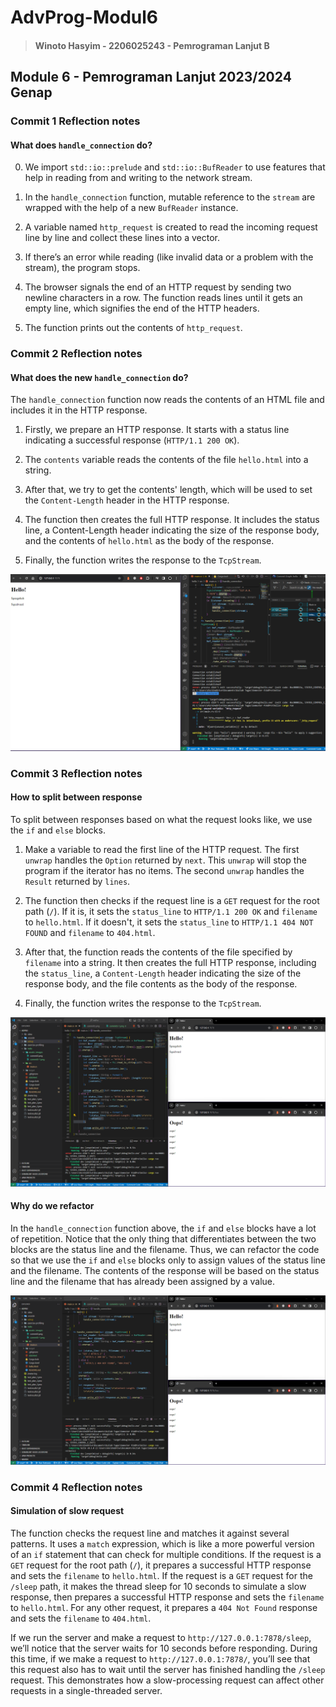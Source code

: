 # AdvProg-Modul6

> #### Winoto Hasyim - 2206025243 - Pemrograman Lanjut B

## Module 6 - Pemrograman Lanjut 2023/2024 Genap

### Commit 1 Reflection notes

#### What does `handle_connection` do?

0. We import `std::io::prelude` and `std::io::BufReader` to use features that help in reading from and writing to the network stream.

1. In the `handle_connection` function, mutable reference to the `stream` are wrapped with the help of a new `BufReader` instance.

2. A variable named `http_request` is created to read the incoming request line by line and collect these lines into a vector.

3. If there’s an error while reading (like invalid data or a problem with the stream), the program stops.

4. The browser signals the end of an HTTP request by sending two newline characters in a row. The function reads lines until it gets an empty line, which signifies the end of the HTTP headers.

5. The function prints out the contents of `http_request`.

### Commit 2 Reflection notes

#### What does the new `handle_connection` do?

The `handle_connection` function now reads the contents of an HTML file and includes it in the HTTP response. 

1. Firstly, we prepare an HTTP response. It starts with a status line indicating a successful response (`HTTP/1.1 200 OK`).

2. The `contents` variable reads the contents of the file `hello.html` into a string.

3. After that, we try to get the contents' length, which will be used to set the `Content-Length` header in the HTTP response.

4. The function then creates the full HTTP response. It includes the status line, a Content-Length header indicating the size of the response body, and the contents of `hello.html` as the body of the response.

5. Finally, the function writes the response to the `TcpStream`.

![Commit 2 screen capture](/assets/images/commit2.png)

### Commit 3 Reflection notes

#### How to split between response

To split between responses based on what the request looks like, we use the `if` and `else` blocks.

1. Make a variable to read the first line of the HTTP request. The first `unwrap` handles the `Option` returned by `next`. This `unwrap` will stop the program if the iterator has no items. The second `unwrap` handles the `Result` returned by `lines`.

2. The function then checks if the request line is a `GET` request for the root path (`/`). If it is, it sets the `status_line` to `HTTP/1.1 200 OK` and `filename` to `hello.html`. If it doesn't, it sets the `status_line` to `HTTP/1.1 404 NOT FOUND` and `filename` to `404.html`.

3. After that, the function reads the contents of the file specified by `filename` into a string. It then creates the full HTTP response, including the `status_line`, a `Content-Length` header indicating the size of the response body, and the file contents as the body of the response.

4. Finally, the function writes the response to the `TcpStream`.

![Commit 2 screen capture](/assets/images/commit3-1.png)

#### Why do we refactor

In the `handle_connection` function above, the `if` and `else` blocks have a lot of repetition. Notice that the only thing that differentiates between the two blocks are the status line and the filename. Thus, we can refactor the code so that we use the `if` and `else` blocks only to assign values of the status line and the filename. The contents of the response will be based on the status line and the filename that has already been assigned by a value.

![Commit 2 screen capture](/assets/images/commit3-2.png)

### Commit 4 Reflection notes

#### Simulation of slow request

The function checks the request line and matches it against several patterns. It uses a `match` expression, which is like a more powerful version of an `if` statement that can check for multiple conditions. If the request is a `GET` request for the root path (`/`), it prepares a successful HTTP response and sets the `filename` to `hello.html`. If the request is a `GET` request for the `/sleep` path, it makes the thread sleep for 10 seconds to simulate a slow response, then prepares a successful HTTP response and sets the `filename` to `hello.html`. For any other request, it prepares a `404 Not Found` response and sets the `filename` to `404.html`.

If we run the server and make a request to `http://127.0.0.1:7878/sleep`, we’ll notice that the server waits for 10 seconds before responding. During this time, if we make a request to `http://127.0.0.1:7878/`, you’ll see that this request also has to wait until the server has finished handling the `/sleep` request. This demonstrates how a slow-processing request can affect other requests in a single-threaded server.

